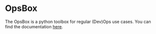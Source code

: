 # OpsBox

The OpsBox is a python toolbox for regular (Dev)Ops use cases. You can find the documentation [here](http://alexanderteves.de/OpsBox).
